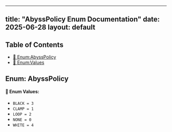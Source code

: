 <!-- Formatted by A³BS formatter.py -->
<!-- Generated by A³BS document.py -->
---
title: "AbyssPolicy Enum Documentation"
date: 2025-06-28
layout: default
---

## Table of Contents
- [🔧 Enum:AbyssPolicy](#enum-abysspolicy)
- [🔧 Enum:Values](#enum-values)
## Enum: AbyssPolicy
#### 📝 Enum Values:
<a name="enum-values"></a>
  - `BLACK = 3`
  - `CLAMP = 1`
  - `LOOP = 2`
  - `NONE = 0`
  - `WHITE = 4`